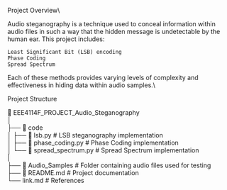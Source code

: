 Project Overview\

Audio steganography is a technique used to conceal information within audio files in such a way that the hidden message is undetectable by the human ear. This project includes:

    Least Significant Bit (LSB) encoding
    Phase Coding
    Spread Spectrum

Each of these methods provides varying levels of complexity and effectiveness in hiding data within audio samples.\

Project Structure

📂 EEE4114F_PROJECT_Audio_Steganography\
│\
├── 📂 code\
│   ├── 📂 lsb.py           # LSB steganography implementation\
│   ├── 📂 phase_coding.py  # Phase Coding implementation\
│   └── 📂 spread_spectrum.py # Spread Spectrum implementation\
|\
├── 📂 Audio_Samples         # Folder containing audio files used for testing\
├── 📄 README.md             # Project documentation\
└── link.md                  # References
